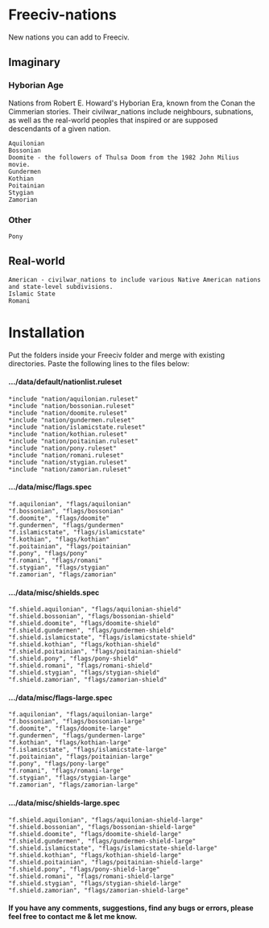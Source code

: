 # Freeciv-nations
New nations you can add to Freeciv.


## Imaginary

### Hyborian Age

Nations from Robert E. Howard's Hyborian Era, known from the Conan the Cimmerian stories. Their civilwar_nations include neighbours, subnations, as well as the real-world peoples that inspired or are supposed descendants of a given nation.

    Aquilonian
    Bossonian
    Doomite - the followers of Thulsa Doom from the 1982 John Milius movie.
    Gundermen
    Kothian
    Poitainian
    Stygian
    Zamorian

### Other

    Pony

## Real-world

    American - civilwar_nations to include various Native American nations and state-level subdivisions.
    Islamic State
    Romani

# Installation

Put the folders inside your Freeciv folder and merge with existing directories. Paste the following lines to the files below:

#### …/data/default/nationlist.ruleset
    *include "nation/aquilonian.ruleset"
    *include "nation/bossonian.ruleset"
    *include "nation/doomite.ruleset"
    *include "nation/gundermen.ruleset"
    *include "nation/islamicstate.ruleset"
    *include "nation/kothian.ruleset"
    *include "nation/poitainian.ruleset"
    *include "nation/pony.ruleset"
    *include "nation/romani.ruleset"
    *include "nation/stygian.ruleset"
    *include "nation/zamorian.ruleset"

#### …/data/misc/flags.spec

    "f.aquilonian", "flags/aquilonian"
    "f.bossonian", "flags/bossonian"
    "f.doomite", "flags/doomite"
    "f.gundermen", "flags/gundermen"
    "f.islamicstate", "flags/islamicstate"
    "f.kothian", "flags/kothian"
    "f.poitainian", "flags/poitainian"
    "f.pony", "flags/pony"
    "f.romani", "flags/romani"
    "f.stygian", "flags/stygian"
    "f.zamorian", "flags/zamorian"
      
#### …/data/misc/shields.spec

    "f.shield.aquilonian", "flags/aquilonian-shield"
    "f.shield.bossonian", "flags/bossonian-shield"
    "f.shield.doomite", "flags/doomite-shield"
    "f.shield.gundermen", "flags/gundermen-shield"
    "f.shield.islamicstate", "flags/islamicstate-shield"
    "f.shield.kothian", "flags/kothian-shield"
    "f.shield.poitainian", "flags/poitainian-shield"
    "f.shield.pony", "flags/pony-shield"
    "f.shield.romani", "flags/romani-shield"
    "f.shield.stygian", "flags/stygian-shield"
    "f.shield.zamorian", "flags/zamorian-shield"

#### …/data/misc/flags-large.spec

    "f.aquilonian", "flags/aquilonian-large"
    "f.bossonian", "flags/bossonian-large"
    "f.doomite", "flags/doomite-large"
    "f.gundermen", "flags/gundermen-large"
    "f.kothian", "flags/kothian-large"
    "f.islamicstate", "flags/islamicstate-large"
    "f.poitainian", "flags/poitainian-large"
    "f.pony", "flags/pony-large"
    "f.romani", "flags/romani-large"
    "f.stygian", "flags/stygian-large"
    "f.zamorian", "flags/zamorian-large"
#### …/data/misc/shields-large.spec

    "f.shield.aquilonian", "flags/aquilonian-shield-large"
    "f.shield.bossonian", "flags/bossonian-shield-large"
    "f.shield.doomite", "flags/doomite-shield-large"
    "f.shield.gundermen", "flags/gundermen-shield-large"
    "f.shield.islamicstate", "flags/islamicstate-shield-large"
    "f.shield.kothian", "flags/kothian-shield-large"
    "f.shield.poitainian", "flags/poitainian-shield-large"
    "f.shield.pony", "flags/pony-shield-large"
    "f.shield.romani", "flags/romani-shield-large"
    "f.shield.stygian", "flags/stygian-shield-large"
    "f.shield.zamorian", "flags/zamorian-shield-large"
    
#### If you have any comments, suggestions, find any bugs or errors, please feel free to contact me & let me know.
